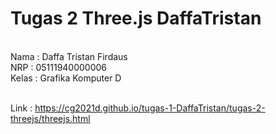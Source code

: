 # Tugas 2 Three.js DaffaTristan
<br>Nama : Daffa Tristan Firdaus
<br>NRP : 05111940000006
<br>Kelas : Grafika Komputer D

<br>Link : https://cg2021d.github.io/tugas-1-DaffaTristan/tugas-2-threejs/threejs.html
